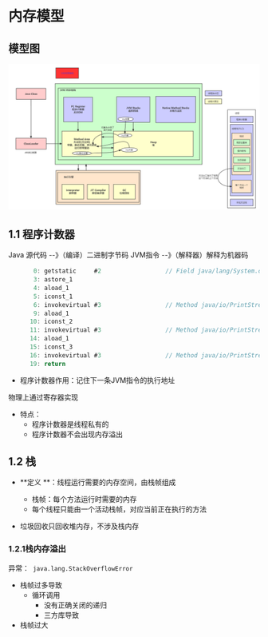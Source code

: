 # 内存模型

## 模型图

![JVM内存模型](https://raw.githubusercontent.com/ying010/pic-repo/master/img/20220408105205.png)

## 1.1 程序计数器

Java 源代码 --》（编译）二进制字节码 JVM指令 --》（解释器）解释为机器码

```java
       0: getstatic     #2                  // Field java/lang/System.out:Ljava/io/PrintStream;
       3: astore_1
       4: aload_1
       5: iconst_1
       6: invokevirtual #3                  // Method java/io/PrintStream.println:(I)V
       9: aload_1
      10: iconst_2
      11: invokevirtual #3                  // Method java/io/PrintStream.println:(I)V
      14: aload_1
      15: iconst_3
      16: invokevirtual #3                  // Method java/io/PrintStream.println:(I)V
      19: return
```

- 程序计数器作用：记住下一条JVM指令的执行地址

物理上通过寄存器实现

- 特点：
  - 程序计数器是线程私有的
  - 程序计数器不会出现内存溢出

## 1.2 栈

- **定义 **：线程运行需要的内存空间，由栈帧组成
  
  - 栈帧：每个方法运行时需要的内存
  - 每个线程只能由一个活动栈帧，对应当前正在执行的方法

- 垃圾回收只回收堆内存，不涉及栈内存

### 1.2.1栈内存溢出

异常：`` java.lang.StackOverflowError``

- 栈帧过多导致
  - 循环调用
    - 没有正确关闭的递归
    - 三方库导致
- 栈帧过大
